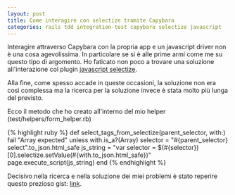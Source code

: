 ```yaml
---
layout: post
title: Come interagire con selectize tramite Capybara
categories: rails tdd integration-test capybara selectize javascript
---
```


Interagire attraverso Capybara con la propria app e un javascript driver non è una cosa agevolissima. In particolare se si è alle prime armi come me su questo tipo di argomento.
Ho faticato non poco a trovare una soluzione all'interazione col plugin [javascript selectize](https://github.com/selectize/selectize.js/).

Alla fine, come spesso accade in queste occasioni, la soluzione non era così complessa ma la ricerca per la soluzione invece è stata molto più lunga del previsto.

Ecco il metodo che ho creato all'interno del mio helper (test/helpers/form_helper.rb)

{% highlight ruby %}
def select_tags_from_selectize(parent_selector, with:)
  fail "Array expected" unless with.is_a?(Array)
  selector = "#{parent_selector} select".to_json.html_safe
  js_string = "var selector = $(#{selector})[0].selectize.setValue(#{with.to_json.html_safe})"
  page.execute_script(js_string)
end
{% endhighlight %}

Decisivo nella ricerca e nella soluzione dei miei problemi è stato reperire questo prezioso gist: [link](https://gist.github.com/jcieslar/6491810f4fd9fada0ab3).
